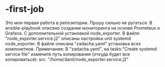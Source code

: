 # -first-job
Это моя первая работа в репозитории. Прошу сильно не ругаться.
В ansible-playbook описано создание мониторинга на основе Prometeus и Grafana. С дополнительной установкой node_exporter.
В файле "node_exporter.service.j2" описаны настройки unit systemd node_exporter. 
В файле описана "zadacha.yaml" установка всех компонетнов.
Примечание:  В "zadacha.yaml", на tasks:"Create systemd service file" измените путь копирования (откуда будет все копироваться):
src: "/home/danil/node_exporter.service.j2"

